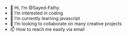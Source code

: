 - 👋 Hi, I’m @Sayed-Fathy
- 👀 I’m interested in coding
- 🌱 I’m currently learning javascript
- 💞️ I’m looking to collaborate on many creative projects
- 📫 How to reach me easily via email

<!---
Sayed-Fathy/Sayed-Fathy is a ✨ special ✨ repository because its `README.md` (this file) appears on your GitHub profile.
You can click the Preview link to take a look at your changes.
--->
